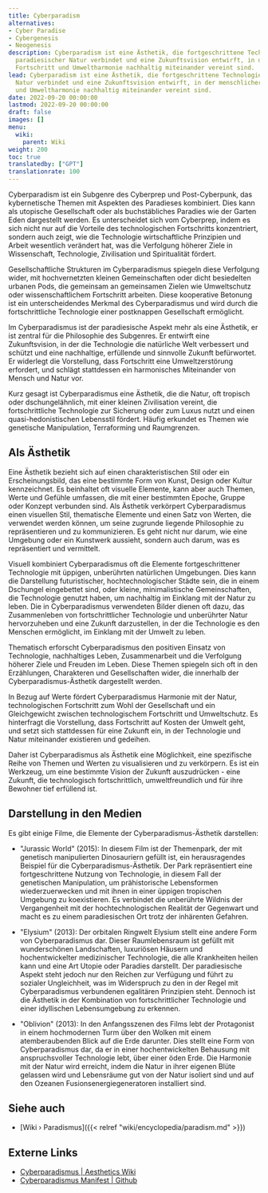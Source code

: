 ```yaml
---
title: Cyberparadism
alternatives:
- Cyber Paradise
- Cybergenesis
- Neogenesis
description: Cyberparadism ist eine Ästhetik, die fortgeschrittene Technologie mit
  paradiesischer Natur verbindet und eine Zukunftsvision entwirft, in der menschlicher
  Fortschritt und Umweltharmonie nachhaltig miteinander vereint sind.
lead: Cyberparadism ist eine Ästhetik, die fortgeschrittene Technologie mit paradiesischer
  Natur verbindet und eine Zukunftsvision entwirft, in der menschlicher Fortschritt
  und Umweltharmonie nachhaltig miteinander vereint sind.
date: 2022-09-20 00:00:00
lastmod: 2022-09-20 00:00:00
draft: false
images: []
menu:
  wiki:
    parent: Wiki
weight: 200
toc: true
translatedby: ["GPT"]
translationrate: 100
---
```


Cyberparadism ist ein Subgenre des Cyberprep und Post-Cyberpunk, das kybernetische Themen mit Aspekten des Paradieses kombiniert. Dies kann als utopische Gesellschaft oder als buchstäbliches Paradies wie der Garten Eden dargestellt werden. Es unterscheidet sich vom Cyberprep, indem es sich nicht nur auf die Vorteile des technologischen Fortschritts konzentriert, sondern auch zeigt, wie die Technologie wirtschaftliche Prinzipien und Arbeit wesentlich verändert hat, was die Verfolgung höherer Ziele in Wissenschaft, Technologie, Zivilisation und Spiritualität fördert.

Gesellschaftliche Strukturen im Cyberparadismus spiegeln diese Verfolgung wider, mit hochvernetzten kleinen Gemeinschaften oder dicht besiedelten urbanen Pods, die gemeinsam an gemeinsamen Zielen wie Umweltschutz oder wissenschaftlichem Fortschritt arbeiten. Diese kooperative Betonung ist ein unterscheidendes Merkmal des Cyberparadismus und wird durch die fortschrittliche Technologie einer postknappen Gesellschaft ermöglicht.

Im Cyberparadismus ist der paradiesische Aspekt mehr als eine Ästhetik, er ist zentral für die Philosophie des Subgenres. Er entwirft eine Zukunftsvision, in der die Technologie die natürliche Welt verbessert und schützt und eine nachhaltige, erfüllende und sinnvolle Zukunft befürwortet. Er widerlegt die Vorstellung, dass Fortschritt eine Umweltzerstörung erfordert, und schlägt stattdessen ein harmonisches Miteinander von Mensch und Natur vor.

Kurz gesagt ist Cyberparadismus eine Ästhetik, die die Natur, oft tropisch oder dschungelähnlich, mit einer kleinen Zivilisation vereint, die fortschrittliche Technologie zur Sicherung oder zum Luxus nutzt und einen quasi-hedonistischen Lebensstil fördert. Häufig erkundet es Themen wie genetische Manipulation, Terraforming und Raumgrenzen.

## Als Ästhetik

Eine Ästhetik bezieht sich auf einen charakteristischen Stil oder ein Erscheinungsbild, das eine bestimmte Form von Kunst, Design oder Kultur kennzeichnet. Es beinhaltet oft visuelle Elemente, kann aber auch Themen, Werte und Gefühle umfassen, die mit einer bestimmten Epoche, Gruppe oder Konzept verbunden sind. Als Ästhetik verkörpert Cyberparadismus einen visuellen Stil, thematische Elemente und einen Satz von Werten, die verwendet werden können, um seine zugrunde liegende Philosophie zu repräsentieren und zu kommunizieren. Es geht nicht nur darum, wie eine Umgebung oder ein Kunstwerk aussieht, sondern auch darum, was es repräsentiert und vermittelt.

Visuell kombiniert Cyberparadismus oft die Elemente fortgeschrittener Technologie mit üppigen, unberührten natürlichen Umgebungen. Dies kann die Darstellung futuristischer, hochtechnologischer Städte sein, die in einem Dschungel eingebettet sind, oder kleine, minimalistische Gemeinschaften, die Technologie genutzt haben, um nachhaltig im Einklang mit der Natur zu leben. Die in Cyberparadismus verwendeten Bilder dienen oft dazu, das Zusammenleben von fortschrittlicher Technologie und unberührter Natur hervorzuheben und eine Zukunft darzustellen, in der die Technologie es den Menschen ermöglicht, im Einklang mit der Umwelt zu leben.

Thematisch erforscht Cyberparadismus den positiven Einsatz von Technologie, nachhaltiges Leben, Zusammenarbeit und die Verfolgung höherer Ziele und Freuden im Leben. Diese Themen spiegeln sich oft in den Erzählungen, Charakteren und Gesellschaften wider, die innerhalb der Cyberparadismus-Ästhetik dargestellt werden.

In Bezug auf Werte fördert Cyberparadismus Harmonie mit der Natur, technologischen Fortschritt zum Wohl der Gesellschaft und ein Gleichgewicht zwischen technologischem Fortschritt und Umweltschutz. Es hinterfragt die Vorstellung, dass Fortschritt auf Kosten der Umwelt geht, und setzt sich stattdessen für eine Zukunft ein, in der Technologie und Natur miteinander existieren und gedeihen.

Daher ist Cyberparadismus als Ästhetik eine Möglichkeit, eine spezifische Reihe von Themen und Werten zu visualisieren und zu verkörpern. Es ist ein Werkzeug, um eine bestimmte Vision der Zukunft auszudrücken - eine Zukunft, die technologisch fortschrittlich, umweltfreundlich und für ihre Bewohner tief erfüllend ist.

## Darstellung in den Medien

Es gibt einige Filme, die Elemente der Cyberparadismus-Ästhetik darstellen:

- "Jurassic World" (2015): In diesem Film ist der Themenpark, der mit genetisch manipulierten Dinosauriern gefüllt ist, ein herausragendes Beispiel für die Cyberparadismus-Ästhetik. Der Park repräsentiert eine fortgeschrittene Nutzung von Technologie, in diesem Fall der genetischen Manipulation, um prähistorische Lebensformen wiederzuerwecken und mit ihnen in einer üppigen tropischen Umgebung zu koexistieren. Es verbindet die unberührte Wildnis der Vergangenheit mit der hochtechnologischen Realität der Gegenwart und macht es zu einem paradiesischen Ort trotz der inhärenten Gefahren.

- "Elysium" (2013): Der orbitalen Ringwelt Elysium stellt eine andere Form von Cyberparadismus dar. Dieser Raumlebensraum ist gefüllt mit wunderschönen Landschaften, luxuriösen Häusern und hochentwickelter medizinischer Technologie, die alle Krankheiten heilen kann und eine Art Utopie oder Paradies darstellt. Der paradiesische Aspekt steht jedoch nur den Reichen zur Verfügung und führt zu sozialer Ungleichheit, was im Widerspruch zu den in der Regel mit Cyberparadismus verbundenen egalitären Prinzipien steht. Dennoch ist die Ästhetik in der Kombination von fortschrittlicher Technologie und einer idyllischen Lebensumgebung zu erkennen.

- "Oblivion" (2013): In den Anfangsszenen des Films lebt der Protagonist in einem hochmodernen Turm über den Wolken mit einem atemberaubenden Blick auf die Erde darunter. Dies stellt eine Form von Cyberparadismus dar, da er in einer hochentwickelten Behausung mit anspruchsvoller Technologie lebt, über einer öden Erde. Die Harmonie mit der Natur wird erreicht, indem die Natur in ihrer eigenen Blüte gelassen wird und Lebensräume gut von der Natur isoliert sind und auf den Ozeanen Fusionsenergiegeneratoren installiert sind.

## Siehe auch

- [Wiki › Paradismus]({{< relref "wiki/encyclopedia/paradism.md" >}})

## Externe Links

- [Cyberparadismus | Aesthetics Wiki](https://aesthetics.fandom.com/wiki/Cyberparadism)
- [Cyberparadismus Manifest | Github](https://github.com/zarazinsfuss/cyberparadism-manifesto/blob/main/README.md)

